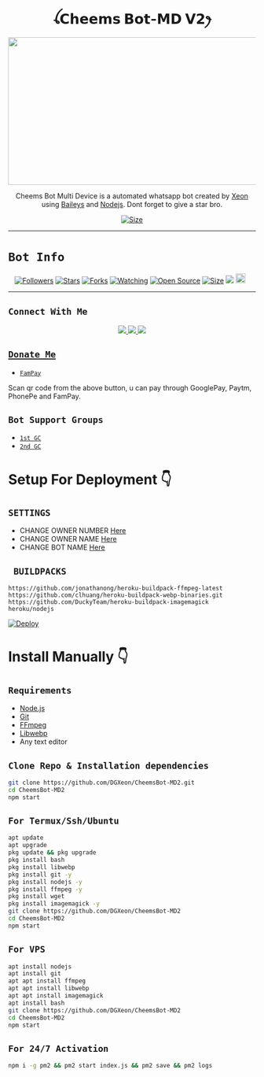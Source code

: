 <h1 align="center">ꪶ𝗖𝗵𝗲𝗲𝗺𝘀 𝗕𝗼𝘁-𝗠𝗗 𝗩𝟮ꫂ<br></h1>
<p align="center">
  <img src="https://telegra.ph/file/8adfac9d34c43ce444fbf.jpg" width="540" height="300" />
</p>

<p align="center">
Cheems Bot Multi Device is a automated whatsapp bot created by <a href="https://github.com/DGXeon" target="_blank">Xeon</a> using <a href="https://github.com/adiwajshing/Baileys" target="_blank">Baileys</a> and <a href="https://github.com/nodejs" target="_blank">Nodejs</a>. Dont forget to give a star bro.
</p>

<p align="center">
<a href="https://youtu.be/imFIX-Wrt3s"><img title="Size" src="https://img.shields.io/badge/Tutorial-Video-green"></a>
</p>

------

# ```Bot Info```
<p align="center">
<a href="https://github.com/DGXeon/followers"><img title="Followers" src="https://img.shields.io/github/followers/DGXeon?color=red&style=flat-square"></a>
<a href="https://github.com/DGXeon/CheemsBot-MD2/stargazers/"><img title="Stars" src="https://img.shields.io/github/stars/DGXeon/CheemsBot-MD2?color=blue&style=flat-square"></a>
<a href="https://github.com/DGXeon/CheemsBot-MD2/network/members"><img title="Forks" src="https://img.shields.io/github/forks/DGXeon/CheemsBot-MD2?color=red&style=flat-square"></a>
<a href="https://github.com/DGXeon/CheemsBot-MD2/watchers"><img title="Watching" src="https://img.shields.io/github/watchers/DGXeon/CheemsBot-MD2?label=Watchers&color=blue&style=flat-square"></a>
<a href="https://github.com/DGXeon/CheemsBot-MD2"><img title="Open Source" src="https://img.shields.io/badge/Author-Xeon%20Bot%20Inc.-red?v=103"></a>
<a href="https://github.com/DGXeon/CheemsBot-MD2/"><img title="Size" src="https://img.shields.io/github/repo-size/DGXeon/CheemsBot-MD2?style=flat-square&color=green"></a>
<a href="https://hits.seeyoufarm.com"><img src="https://hits.seeyoufarm.com/api/count/incr/badge.svg?url=https%3A%2F%2Fgithub.com%2FDGXeon%2FCheemsBot-MD2&count_bg=%2379C83D&title_bg=%23555555&icon=probot.svg&icon_color=%2300FF6D&title=hits&edge_flat=false"/></a>
<a href="https://github.com/DGXeon/CheemsBot-MD2/graphs/commit-activity"><img height="20" src="https://img.shields.io/badge/Maintained%3F-yes-green.svg"></a>&nbsp;&nbsp;
</p>
<p align='center'>
    </p>

-------

## ```Connect With Me```
<p align="center">
<a href="https://wa.me/916909137213"><img src="https://img.shields.io/badge/Contact Xeon-25D366?style=for-the-badge&logo=whatsapp&logoColor=white" />
<a href="https://chat.whatsapp.com/HYj9wu5Jrv6CROxyeQbHoS"><img src="https://img.shields.io/badge/Join Official GC-25D366?style=for-the-badge&logo=whatsapp&logoColor=white" />
<a href="https://youtube.com/channel/UCvAo9TZ0Pw9vrJ_0WYRyO3A"><img src="https://img.shields.io/badge/Subscribe Xeon-ff0000?style=for-the-badge&logo=youtube&logoColor=ff000000&link=https://www.youtube.com/c/BOTINDO" /><br>
</p>

## ```Donate Me```

- [`FamPay`](https://telegra.ph/file/69933531032d509ff9e54.jpg)

<p align="left">
Scan qr code from the above button, u can pay through GooglePay, Paytm, PhonePe and FamPay.
</p>

## ```Bot Support Groups```

- [`1st GC`](https://chat.whatsapp.com/HYj9wu5Jrv6CROxyeQbHoS)
- [`2nd GC`](https://chat.whatsapp.com/LS1Xx3fSqg7FpSYSjKWhL5)

# Setup For Deployment 👇

## `SETTINGS`

- CHANGE OWNER NUMBER [Here](https://github.com/DGXeon/CheemsBot-MD2/blob/master/config/config.json#L26)
- CHANGE OWNER NAME [Here](https://github.com/DGXeon/CheemsBot-MD2/blob/master/config/config.json#L37)
- CHANGE BOT NAME [Here](https://github.com/DGXeon/CheemsBot-MD2/blob/master/config/config.json#L28)

## ` BUILDPACKS`

```
https://github.com/jonathanong/heroku-buildpack-ffmpeg-latest
https://github.com/clhuang/heroku-buildpack-webp-binaries.git
https://github.com/DuckyTeam/heroku-buildpack-imagemagick
heroku/nodejs
```

[![Deploy](https://www.herokucdn.com/deploy/button.svg)](https://heroku.com/deploy?template=https://github.com/Sparky9992/CheemsBot-MD2/)

# Install Manually 👇
## `Requirements`
* [Node.js](https://nodejs.org/en/)
* [Git](https://git-scm.com/downloads)
* [FFmpeg](https://github.com/BtbN/FFmpeg-Builds/releases/download/autobuild-2020-12-08-13-03/ffmpeg-n4.3.1-26-gca55240b8c-win64-gpl-4.3.zip)
* [Libwebp](https://developers.google.com/speed/webp/download)
* Any text editor
## `Clone Repo & Installation dependencies`
```bash
git clone https://github.com/DGXeon/CheemsBot-MD2.git
cd CheemsBot-MD2
npm start
```
## `For Termux/Ssh/Ubuntu`
```bash
apt update
apt upgrade
pkg update && pkg upgrade
pkg install bash
pkg install libwebp
pkg install git -y
pkg install nodejs -y 
pkg install ffmpeg -y 
pkg install wget
pkg install imagemagick -y
git clone https://github.com/DGXeon/CheemsBot-MD2
cd CheemsBot-MD2
npm start
```
## `For VPS`
```bash
apt install nodejs 
apt install git 
apt apt install ffmpeg 
apt apt install libwebp 
apt apt install imagemagick
apt install bash
git clone https://github.com/DGXeon/CheemsBot-MD2
cd CheemsBot-MD2
npm start
```
## `For 24/7 Activation`
```bash
npm i -g pm2 && pm2 start index.js && pm2 save && pm2 logs
```
